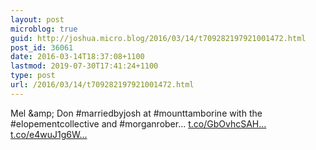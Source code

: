 ```yaml
---
layout: post
microblog: true
guid: http://joshua.micro.blog/2016/03/14/t709282197921001472.html
post_id: 36061
date: 2016-03-14T18:37:08+1100
lastmod: 2019-07-30T17:41:24+1100
type: post
url: /2016/03/14/t709282197921001472.html
---
```

Mel &amp;amp; Don #marriedbyjosh at #mounttamborine with the #elopementcollective and #morganrober… [t.co/GbOvhcSAH...](https://t.co/GbOvhcSAHY) [t.co/e4wuJ1g6W...](https://t.co/e4wuJ1g6WN)
